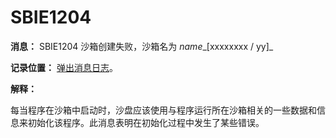 # SBIE1204

**消息：** SBIE1204 沙箱创建失败，沙箱名为 _name__[xxxxxxxx / yy]_

**记录位置：** [弹出消息日志](PopupMessageLog.md)。

**解释：**

每当程序在沙箱中启动时，沙盘应该使用与程序运行所在沙箱相关的一些数据和信息来初始化该程序。此消息表明在初始化过程中发生了某些错误。
